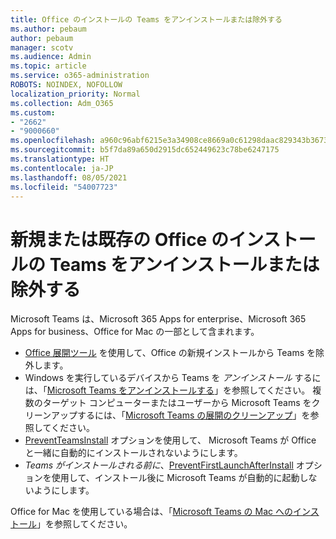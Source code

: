 ```yaml
---
title: Office のインストールの Teams をアンインストールまたは除外する
ms.author: pebaum
author: pebaum
manager: scotv
ms.audience: Admin
ms.topic: article
ms.service: o365-administration
ROBOTS: NOINDEX, NOFOLLOW
localization_priority: Normal
ms.collection: Adm_O365
ms.custom:
- "2662"
- "9000660"
ms.openlocfilehash: a960c96abf6215e3a34908ce8669a0c61298daac829343b3673dbfef0c4cbfc7
ms.sourcegitcommit: b5f7da89a650d2915dc652449623c78be6247175
ms.translationtype: HT
ms.contentlocale: ja-JP
ms.lasthandoff: 08/05/2021
ms.locfileid: "54007723"
---
```

# <a name="uninstall-or-exclude-teams-from-new-or-existing-office-installations"></a>新規または既存の Office のインストールの Teams をアンインストールまたは除外する

Microsoft Teams は、Microsoft 365 Apps for enterprise、Microsoft 365 Apps for business、Office for Mac の一部として含まれます。

- [Office 展開ツール](https://docs.microsoft.com/deployoffice/teams-install#how-to-exclude-microsoft-teams-from-new-installations-of-microsoft-365-apps) を使用して、Office の新規インストールから Teams を除外します。
- Windows を実行しているデバイスから Teams を *アンインストール* するには、「[Microsoft Teams をアンインストールする](https://support.office.com/article/3b159754-3c26-4952-abe7-57d27f5f4c81)」を参照してください。 複数のターゲット コンピューターまたはユーザーから Microsoft Teams をクリーンアップするには、「[Microsoft Teams の展開のクリーンアップ](https://docs.microsoft.com/microsoftteams/scripts/powershell-script-teams-deployment-clean-up)」を参照してください。
- [PreventTeamsInstall](https://docs.microsoft.com/deployoffice/teams-install#use-group-policy-to-control-the-installation-of-microsoft-teams
) オプションを使用して、 Microsoft Teams が Office と一緒に自動的にインストールされないようにします。
- *Teams がインストールされる前に*、[PreventFirstLaunchAfterInstall](https://docs.microsoft.com/deployoffice/teams-install#use-group-policy-to-prevent-microsoft-teams-from-starting-automatically-after-installation) オプションを使用して、インストール後に Microsoft Teams が自動的に起動しないようにします。

Office for Mac を使用している場合は、「[Microsoft Teams の Mac へのインストール](https://docs.microsoft.com/deployoffice/teams-install#microsoft-teams-installations-on-a-mac)」を参照してください。
